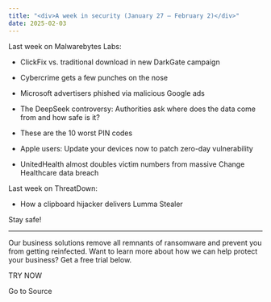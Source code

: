 ```yaml
---
title: "<div>A week in security (January 27 – February 2)</div>"
date: 2025-02-03
---
```


Last week on Malwarebytes Labs:

- ClickFix vs. traditional download in new DarkGate campaign

- Cybercrime gets a few punches on the nose

- Microsoft advertisers phished via malicious Google ads

- The DeepSeek controversy: Authorities ask where does the data come from and how safe is it?

- These are the 10 worst PIN codes

- Apple users: Update your devices now to patch zero-day vulnerability

- UnitedHealth almost doubles victim numbers from massive Change Healthcare data breach

Last week on ThreatDown:

- How a clipboard hijacker delivers Lumma Stealer

Stay safe!

* * *

Our business solutions remove all remnants of ransomware and prevent you from getting reinfected. Want to learn more about how we can help protect your business? Get a free trial below.

TRY NOW

Go to Source

